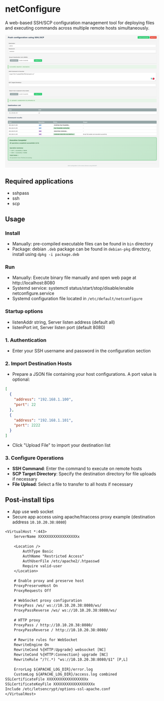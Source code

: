 # netConfigure

A web-based SSH/SCP configuration management tool for deploying files and executing commands across multiple remote hosts simultaneously.

![netConfigure Screenshot](screenCapture.png)

## Required applications
- sshpass
- ssh
- scp

## Usage
### Install
- Manually: pre-compiled executable files can be found in `bin` directory
- Package: debian `.deb` package can be found in `debian-pkg` directory, install using `dpkg -i package.deb`

### Run
- Manually: Execute binary file manually and open web page at http://localhost:8080
- Systemd service: systemctl status/start/stop/disable/enable netconfigure.service
- Systemd configuration file located in `/etc/default/netconfigure`

### Startup options
- listenAddr string, Server listen address (default all)
- listenPort int, Server listen port (default 8080)

### 1. Authentication
- Enter your SSH username and password in the configuration section

### 2. Import Destination Hosts
- Prepare a JSON file containing your host configurations. A port value is optional:
```json
[
  {
    "address": "192.168.1.100",
    "port": 22
  },
  {
    "address": "192.168.1.101",
    "port": 2222
  }
]
```
- Click "Upload File" to import your destination list

### 3. Configure Operations
- **SSH Command**: Enter the command to execute on remote hosts
- **SCP Target Directory**: Specify the destination directory for file uploads if necessary
- **File Upload**: Select a file to transfer to all hosts if necessary

## Post-install tips
- App use web socket
- Secure app access using apache/htaccess proxy example (destination address `10.10.20.38:8080`)
```
<VirtualHost *:443>
    ServerName XXXXXXXXXXXXXXXXXXx

    <Location />
        AuthType Basic
        AuthName "Restricted Access"
        AuthUserFile /etc/apache2/.htpasswd
        Require valid-user
    </Location>

    # Enable proxy and preserve host
    ProxyPreserveHost On
    ProxyRequests Off
    
    # WebSocket proxy configuration
    ProxyPass /ws/ ws://10.10.20.38:8080/ws/
    ProxyPassReverse /ws/ ws://10.10.20.38:8080/ws/

    # HTTP proxy
    ProxyPass / http://10.10.20.38:8080/
    ProxyPassReverse / http://10.10.20.38:8080/
    
    # Rewrite rules for WebSocket
    RewriteEngine On
    RewriteCond %{HTTP:Upgrade} websocket [NC]
    RewriteCond %{HTTP:Connection} upgrade [NC]
    RewriteRule ^/?(.*) "ws://10.10.20.38:8080/$1" [P,L]
    
    ErrorLog ${APACHE_LOG_DIR}/error.log
    CustomLog ${APACHE_LOG_DIR}/access.log combined
SSLCertificateFile XXXXXXXXXXXXXXXXXXx
SSLCertificateKeyFile XXXXXXXXXXXXXXXXXXx
Include /etc/letsencrypt/options-ssl-apache.conf
</VirtualHost>

```